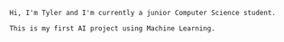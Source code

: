 `Hi, I'm Tyler and I'm currently a junior Computer Science student.`

`This is my first AI project using Machine Learning.`
